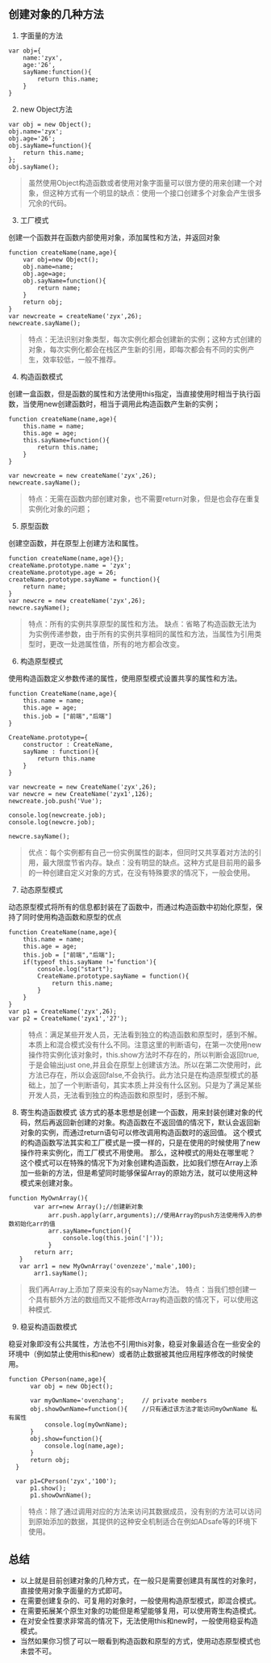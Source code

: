 ## 创建对象的几种方法

1. 字面量的方法
```
var obj={
    name:'zyx',
    age:'26',
    sayName:function(){
        return this.name;
    }
}
```
2. new Object方法
```
var obj = new Object();
obj.name='zyx';
obj.age='26';
obj.sayName=function(){
    return this.name;
};
obj.sayName();
```
> 虽然使用Object构造函数或者使用对象字面量可以很方便的用来创建一个对象，但这种方式有一个明显的缺点：使用一个接口创建多个对象会产生很多冗余的代码。


3. 工厂模式

创建一个函数并在函数内部使用对象，添加属性和方法，并返回对象
```
function createName(name,age){
    var obj=new Object();
    obj.name=name;
    obj.age=age;
    obj.sayName=function(){
        return name;
    }
    return obj;
}
var newcreate = createName('zyx',26);
newcreate.sayName();
```
>特点：无法识别对象类型，每次实例化都会创建新的实例；这种方式创建的对象，每次实例化都会在栈区产生新的引用，即每次都会有不同的实例产生，效率较低，一般不推荐。


4. 构造函数模式

创建一盒函数，但是函数的属性和方法使用this指定，当直接使用时相当于执行函数，当使用new创建函数时，相当于调用此构造函数产生新的实例；
```
function createName(name,age){
    this.name = name;
    this.age = age;
    this.sayName=function(){
        return this.name;
    }
}

var newcreate = new createName('zyx',26);
newcreate.sayName();
```
>特点：无需在函数内部创建对象，也不需要return对象，但是也会存在重复实例化对象的问题；


5. 原型函数

创建空函数，并在原型上创建方法和属性。
```
function createName(name,age){};
createName.prototype.name = 'zyx';
createName.prototype.age = 26;
createName.prototype.sayName = function(){
    return name;
}
var newcre = new createName('zyx',26);
newcre.sayName();
```
>特点：所有的实例共享原型的属性和方法。 缺点：省略了构造函数无法为为实例传递参数，由于所有的实例共享相同的属性和方法，当属性为引用类型时，更改一处逇属性值，所有的地方都会改变。


6. 构造原型模式

使用构造函数定义参数传递的属性，使用原型模式设置共享的属性和方法。
```
function CreateName(name,age){
    this.name = name;
    this.age = age;
    this.job = ["前端","后端"]
}

CreateName.prototype={
    constructor : CreateName,
    sayName : function(){
        return this.name
    }
}

var newcreate = new CreateName('zyx',26);
var newcre = new CreateName('zyx1',126);
newcreate.job.push('Vue');

console.log(newcreate.job);
console.log(newcre.job);

newcre.sayName();

```
>优点：每个实例都有自己一份实例属性的副本，但同时又共享着对方法的引用，最大限度节省内存。缺点：没有明显的缺点。这种方式是目前用的最多的一种创建自定义对象的方式，在没有特殊要求的情况下，一般会使用。


7. 动态原型模式

动态原型模式将所有的信息都封装在了函数中，而通过构造函数中初始化原型，保持了同时使用构造函数和原型的优点
```
function CreateName(name,age){
    this.name = name;
    this.age = age;
    this.job = ["前端","后端"];
    if(typeof this.sayName !='function'){
        console.log("start");
        CreateName.prototype.sayName = function(){
            return this.name;
        }
    }
}
var p1 = CreateName('zyx',26);
var p2 = CreateName('zyx1','27');

```
>特点：满足某些开发人员，无法看到独立的构造函数和原型时，感到不解。本质上和混合模式没有什么不同。注意这里的判断语句，在第一次使用new操作符实例化该对象时，this.show方法时不存在的，所以判断会返回true,于是会输出just one,并且会在原型上创建该方法。所以在第二次使用时，此方法已存在，所以会返回false,不会执行。此方法只是在构造原型模式的基础上，加了一个判断语句，其实本质上并没有什么区别。只是为了满足某些开发人员，无法看到独立的构造函数和原型时，感到不解。


8. 寄生构造函数模式
该方式的基本思想是创建一个函数，用来封装创建对象的代码，然后再返回新创建的对象。构造函数在不返回值的情况下，默认会返回新对象的实例，而通过return语句可以修改调用构造函数时的返回值。
这个模式的构造函数写法其实和工厂模式是一摸一样的，只是在使用的时候使用了new操作符来实例化，而工厂模式不用使用。
那么，这种模式的用处在哪里呢？
这个模式可以在特殊的情况下为对象创建构造函数，比如我们想在Array上添加一些新的方法，但是希望同时能够保留Array的原始方法，就可以使用这种模式来创建对象。

```
function MyOwnArray(){
       var arr=new Array();//创建新对象
           arr.push.apply(arr,arguments);//使用Array的push方法使用传入的参数初始化arr的值
           arr.sayName=function(){
               console.log(this.join('|'));
           }
       return arr;
   }
   var arr1 = new MyOwnArray('ovenzeze','male',100);
       arr1.sayName();
```

> 我们再Array上添加了原来没有的sayName方法。 特点：当我们想创建一个具有额外方法的数组而又不能修改Array构造函数的情况下，可以使用这种模式.

9. 稳妥构造函数模式

稳妥对象即没有公共属性，方法也不引用this对象，稳妥对象最适合在一些安全的环境中（例如禁止使用this和new）或者防止数据被其他应用程序修改的时候使用。

```
function CPerson(name,age){
      var obj = new Object();
        
      var myOwnName='ovenzhang';     // private members
      obj.showOwnName=function(){    //只有通过该方法才能访问myOwnName 私有属性
          console.log(myOwnName);
      }
      obj.show=function(){
          console.log(name,age);
      }
      return obj;
  }
 
  var p1=CPerson('zyx','100');
      p1.show();
      p1.showOwnName();
```
>特点：除了通过调用对应的方法来访问其数据成员，没有别的方法可以访问到原始添加的数据，其提供的这种安全机制适合在例如ADsafe等的环境下使用。


## 总结

* 以上就是目前创建对象的几种方式，在一般只是需要创建具有属性的对象时，直接使用对象字面量的方式即可。
* 在需要创建复杂的、可复用的对象时，一般使用构造原型模式，即混合模式。
* 在需要拓展某个原生对象的功能但是希望能够复用，可以使用寄生构造模式。
* 在对安全性要求非常高的情况下，无法使用this和new时，一般使用稳妥构造模式。
* 当然如果你习惯了可以一眼看到构造函数和原型的方式，使用动态原型模式也未尝不可。